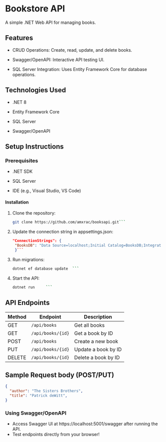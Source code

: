 # Bookstore API
A simple .NET Web API for managing books.


## Features
- CRUD Operations: Create, read, update, and delete books.

- Swagger/OpenAPI: Interactive API testing UI.

- SQL Server Integration: Uses Entity Framework Core for database operations.


## Technologies Used

- .NET 8

- Entity Framework Core

- SQL Server

- Swagger/OpenAPI


## Setup Instructions
### Prerequisites
  - .NET SDK

  - SQL Server

  - IDE (e.g., Visual Studio, VS Code)


#### Installation
1. Clone the repository:
   ``` bash
   git clone https://github.com/amxrac/booksapi.git```
2. Update the connection string in appsettings.json:
   ```json
   "ConnectionStrings": {
    "BooksDB": "Data Source=localhost;Initial Catalog=BooksDB;Integrated Security=True;"
    }```
3. Run migrations:
   ```bash
   dotnet ef database update  ```
4. Start the API:
   ```bash
   dotnet run     ```


## API Endpoints

| Method | Endpoint         | Description                |
|--------|------------------|----------------------------|
| GET    | `/api/books`     | Get all books              |
| GET    | `/api/books/{id}`| Get a book by ID           |
| POST   | `/api/books`     | Create a new book          |
| PUT    | `/api/books/{id}`| Update a book by ID        |
| DELETE | `/api/books/{id}`| Delete a book by ID        |


## Sample Request body (POST/PUT)
```json
{ 
  "author": "The Sisters Brothers",
  "title": "Patrick deWitt", 
}
```

### Using Swagger/OpenAPI
- Access Swagger UI at https://localhost:5001/swagger after running the API.
- Test endpoints directly from your browser!

